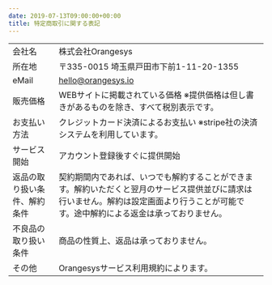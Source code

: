 ```yaml
---
date: 2019-07-13T09:00:00+00:00
title: 特定商取引に関する表記
---
```


|||
| :-- | :-- |
| 会社名 | 株式会社Orangesys |
| 所在地 | 〒335-0015 埼玉県戸田市下前1-11-20-1355 |
| eMail |	hello@orangesys.io |
| 販売価格 | WEBサイトに掲載されている価格 ※提供価格は但し書きがあるものを除き、すべて税別表示です。 |
| お支払い方法 | クレジットカード決済によるお支払い ※stripe社の決済システムを利用しています。 |
| サービス開始 | アカウント登録後すぐに提供開始 |
| 返品の取り扱い条件、解約条件 | 契約期間内であれば、いつでも解約することができます。解約いただくと翌月のサービス提供並びに請求は行いません。解約は設定画面より行うことが可能です。途中解約による返金は承っておりません。 |
| 不良品の取り扱い条件 | 商品の性質上、返品は承っておりません。 |
| その他 | Orangesysサービス利用規約によります。|
